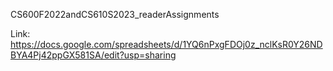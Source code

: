 CS600F2022andCS610S2023_readerAssignments

Link: https://docs.google.com/spreadsheets/d/1YQ6nPxgFDOj0z_nclKsR0Y26NDBYA4Pj42ppGX581SA/edit?usp=sharing

